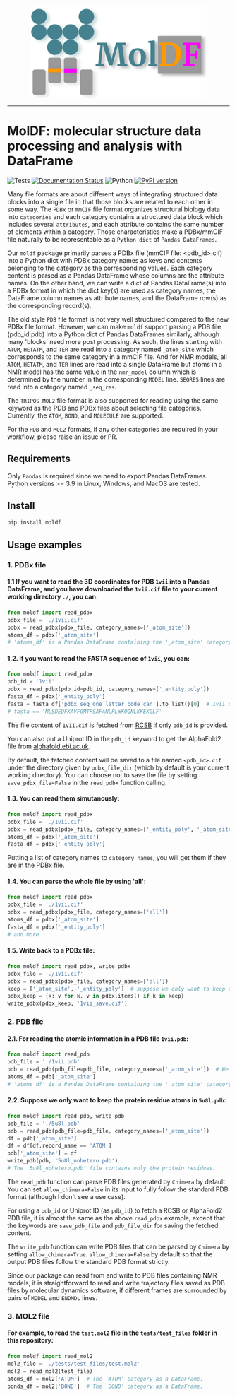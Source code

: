 <div align="center">
  <img src="https://raw.githubusercontent.com/Ruibin-Liu/MolDF/main/assets/logo_name.svg" width="400"><br>
</div>

-----------------

# MolDF: molecular structure data processing and analysis with DataFrame


![Tests](https://github.com/Ruibin-Liu/MolDF/actions/workflows/tests.yml/badge.svg)
[![Documentation Status](https://readthedocs.org/projects/moldf/badge/?version=latest)](https://moldf.readthedocs.io/en/latest/?badge=latest)
![Python](https://img.shields.io/badge/python-3.7-blue.svg)
[![PyPI version](https://badge.fury.io/py/moldf.svg)](https://badge.fury.io/py/moldf)

Many file formats are about different ways of integrating structured data blocks into a single file in that those blocks are related to each other in some way. The `PDBx` or `mmCIF` file format organizes structural biology data into `categories` and each category contains a structured data block which includes several `attributes`, and each attribute contains the same number of elements within a category. Those characteristics make a PDBx/mmCIF file naturally to be representable as a `Python dict` of `Pandas DataFrames`.

Our `moldf` package primarily parses a PDBx file (mmCIF file: <pdb_id>.cif) into a Python dict with PDBx category names as keys and contents belonging to the category as the corresponding values. Each category content is parsed as a Pandas DataFrame whose columns are the attribute names. On the other hand, we can write a dict of Pandas DataFrame(s) into a PDBx format in which the dict key(s) are used as category names, the DataFrame column names as attribute names, and the DataFrame row(s) as the corresponding record(s).

The old style `PDB` file format is not very well structured compared to the new PDBx file format. However, we can make `moldf` support parsing a PDB file (pdb_id.pdb) into a Python dict of Pandas DataFrames similarly, although many 'blocks' need more post processing. As such, the lines starting with `ATOM`, `HETATM`, and `TER` are read into a category named `_atom_site` which corresponds to the same category in a mmCIF file. And for NMR models, all `ATOM`, `HETATM`, and `TER` lines are read into a single DataFrame but atoms in a NMR model has the same value in the `nmr_model` column which is determined by the number in the corresponding `MODEL` line. `SEQRES` lines are read into a category named `_seq_res`.

The `TRIPOS MOL2` file format is also supported for reading using the same keyword as the PDB and PDBx files about selecting file categories. Currently, the `ATOM`, `BOND`, and `MOLECULE` are supported.

For the `PDB` and `MOL2` formats, if any other categories are required in your workflow, please raise an issue or PR.

## Requirements

Only `Pandas` is required since we need to export Pandas DataFrames. Python versions >= 3.9 in Linux, Windows, and MacOS are tested.

## Install

```bash
pip install moldf
```

## Usage examples

### 1. PDBx file

#### 1.1 If you want to read the 3D coordinates for PDB `1vii` into a Pandas DataFrame, and you have downloaded the `1vii.cif` file to your current working directory `./`, you can:

```python
from moldf import read_pdbx
pdbx_file = './1vii.cif'
pdbx = read_pdbx(pdbx_file, category_names=['_atom_site'])
atoms_df = pdbx['_atom_site']
# 'atoms_df' is a Pandas DataFrame containing the '_atom_site' category which has the detailed 3D coordinates for each atom.
```

#### 1.2. If you want to read the FASTA sequence of `1vii`, you can:

```python
from moldf import read_pdbx
pdb_id = '1vii'
pdbx = read_pdbx(pdb_id=pdb_id, category_names=['_entity_poly'])
fasta_df = pdbx['_entity_poly']
fasta = fasta_df['pdbx_seq_one_letter_code_can'].to_list()[0]  # 1vii only has one sequence
# fasta == 'MLSDEDFKAVFGMTRSAFANLPLWKQQNLKKEKGLF'
```

The file content of `1VII.cif` is fetched from [RCSB](https://files.rcsb.org/view/1VII.cif) if only `pdb_id` is provided.

You can also put a Uniprot ID in the `pdb_id` keyword to get the AlphaFold2 file from [alphafold.ebi.ac.uk](alphafold.ebi.ac.uk).

By default, the fetched content will be saved to a file named `<pdb_id>.cif` under the directory given by `pdbx_file_dir` (which by default is your current working directory). You can choose not to save the file by setting `save_pdbx_file=False` in the `read_pdbx` function calling.

#### 1.3. You can read them simutanously:

```python
from moldf import read_pdbx
pdbx_file = './1vii.cif'
pdbx = read_pdbx(pdbx_file, category_names=['_entity_poly', '_atom_site'])
atoms_df = pdbx['_atom_site']
fasta_df = pdbx['_entity_poly']
```

Putting a list of category names to `category_names`, you will get them if they are in the PDBx file.

#### 1.4. You can parse the whole file by using 'all':

```python
from moldf import read_pdbx
pdbx_file = './1vii.cif'
pdbx = read_pdbx(pdbx_file, category_names=['all'])
atoms_df = pdbx['_atom_site']
fasta_df = pdbx['_entity_poly']
# and more
```

#### 1.5. Write back to a PDBx file:

```python
from moldf import read_pdbx, write_pdbx
pdbx_file = './1vii.cif'
pdbx = read_pdbx(pdbx_file, category_names=['all'])
keep = ['_atom_site', '_entity_poly']  # suppose we only want to keep the FASTA sequence and 3D coordinates.
pdbx_keep = {k: v for k, v in pdbx.items() if k in keep}
write_pdbx(pdbx_keep, '1vii_save.cif')
```
### 2. PDB file
#### 2.1. For reading the atomic information in a PDB file `1vii.pdb`:

```python
from moldf import read_pdb
pdb_file = './1vii.pdb'
pdb = read_pdb(pdb_file=pdb_file, category_names=['_atom_site'])  # We use '_atom_site' here to mirror the mmCIF format and it is the default
atoms_df = pdb['_atom_site']
# 'atoms_df' is a Pandas DataFrame containing the '_atom_site' category which has the detailed 3D coordinates for each atom.
```

#### 2.2. Suppose we only want to keep the protein residue atoms in `5u8l.pdb`:

```python
from moldf import read_pdb, write_pdb
pdb_file = './5u8l.pdb'
pdb = read_pdb(pdb_file=pdb_file, category_names=['_atom_site'])
df = pdb['_atom_site']
df = df[df.record_name == 'ATOM']
pdb['_atom_site'] = df
write_pdb(pdb, '5u8l_nohetero.pdb')
# The '5u8l_nohetero.pdb' file contains only the protein residues.
```

The `read_pdb` function can parse PDB files generated by `Chimera` by default. You can set `allow_chimera=False` in its input to fully follow the standard PDB format (although I don't see a use case).

For using a `pdb_id` or Uniprot ID (as `pdb_id`) to fetch a RCSB or AlphaFold2 PDB file, it is almost the same as the above `read_pdbx` example, except that the keywords are `save_pdb_file` and `pdb_file_dir` for saving the fetched content.

The `write_pdb` function can write PDB files that can be parsed by `Chimera` by setting `allow_chimera=True`. `allow_chimera=False` by default so that the output PDB files follow the standard PDB format strictly.

Since our package can read from and write to PDB files containing NMR models, it is straightforward to read and write trajectory files saved as PDB files by molecular dynamics software, if different frames are surrounded by pairs of `MODEL` and `ENDMDL` lines.

### 3. MOL2 file
#### For example, to read the `test.mol2` file in the `tests/test_files` folder in this repository:
```python
from moldf import read_mol2
mol2_file = './tests/test_files/test.mol2'
mol2 = read_mol2(test_file)
atoms_df = mol2['ATOM']  # The 'ATOM' category as a DataFrame.
bonds_df = mol2['BOND']  # The 'BOND' category as a DataFrame.
```
